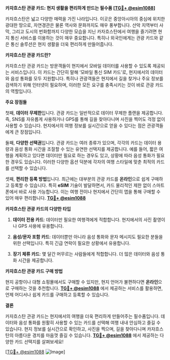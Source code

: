**카자흐스탄 관광 카드: 현지 생활을 편리하게 만드는 필수품 [[TG💪+ @esim1088](https://t.me/s/esim1088)]**

카자흐스탄은 넓고 다양한 매력을 가진 나라입니다. 이곳은 중앙아시아의 중심에 위치한 광대한 땅으로, 자연경관은 물론 역사와 문화까지도 매우 풍부합니다. 산악 지역부터 사막, 그리고 도시의 번화함까지 다양한 모습을 지닌 카자흐스탄에서 여행을 즐기려면 현지 통신 서비스를 이용하는 것이 매우 중요합니다. 특히나 외국인에게는 관광 카드와 같은 통신 솔루션은 현지 생활을 더욱 편리하게 만들어줍니다.

**카자흐스탄 관광 카드란?**

카자흐스탄 관광 카드는 방문객들이 현지에서 모바일 데이터를 사용할 수 있도록 제공되는 서비스입니다. 이 카드는 간단히 말해 ‘모바일 통신 SIM 카드’로, 현지에서의 데이터와 음성 통화를 모두 지원합니다. 특히나 관광객들은 현지에서 길을 찾거나 주요 정보를 검색하기 위해 인터넷이 필요하며, 이러한 모든 요구를 충족시키는 것이 바로 관광 카드의 역할입니다.

**주요 장점들**

첫째, **데이터 무제한**입니다. 관광 카드는 일반적으로 데이터 무제한 플랜을 제공합니다. 즉, SNS를 자유롭게 사용하거나 GPS를 통해 길을 찾아다니며 사진을 찍어도 걱정 없이 사용할 수 있습니다. 현지에서의 여행 정보를 실시간으로 얻을 수 있다는 점은 관광객들에게 큰 장점입니다.

둘째, **다양한 선택권**입니다. 관광 카드는 여러 종류가 있으며, 각각의 카드는 데이터 용량과 음성 통화 시간을 조절할 수 있는 유연한 선택지를 제공합니다. 예를 들어, 짧은 여행을 계획하고 있다면 데이터만 필요로 하는 경우도 있고, 상황에 따라 음성 통화가 필요한 경우도 있습니다. 이러한 다양한 옵션 덕분에 각자의 여행 스타일에 맞춘 최적의 카드를 선택할 수 있습니다.

셋째, **편리한 등록 방법**입니다. 최근에는 대부분의 관광 카드를 **온라인**으로 쉽게 구매하고 등록할 수 있습니다. 특히 **eSIM** 기술이 발달하면서, 카드 물리적인 제한 없이 스마트폰에서 바로 사용 가능합니다. 이는 여행 전이나 현지에서 간단히 앱을 통해 구매할 수 있어 매우 편리합니다. **[TG💪+ @esim1088](https://t.me/s/esim1088)**

**카자흐스탄 관광 카드의 다양한 타입**

1. **데이터 전용 카드**: 데이터만 필요한 여행객에게 적합합니다. 현지에서의 사진 촬영이나 GPS 사용에 유용합니다.
   
2. **음성/문자 포함 카드**: 데이터뿐만 아니라 음성 통화와 문자 메시지도 필요한 분들을 위한 선택입니다. 특히 긴급 연락이 필요한 상황에서 유용합니다.
   
3. **장기 체류 카드**: 몇 달간 머무르는 사람들에게 적합합니다. 더 많은 데이터와 음성 통화 시간을 제공합니다.

**카자흐스탄 관광 카드 구매 방법**

현지 공항이나 대형 쇼핑몰에서도 구매할 수 있지만, 현지 언어가 불편하다면 **온라인**으로 구매하는 것을 추천합니다. **[TG💪+ @esim1088](https://t.me/s/esim1088)** 에서 제공하는 서비스를 활용하면, 언제 어디서나 쉽게 카드를 구매하고 등록할 수 있습니다.

**결론**

카자흐스탄 관광 카드는 현지에서의 여행을 더욱 편리하게 만들어주는 필수품입니다. 데이터와 음성 통화를 원활히 사용할 수 있는 카드를 선택해 여행 내내 안심하고 즐길 수 있습니다. 현지 정보를 실시간으로 확인하고, 사진을 찍으며, 길을 찾아다니며 카자흐스탄의 아름다운 경치를 마음껏 즐길 수 있습니다. **[TG💪+ @esim1088](https://t.me/s/esim1088)** 에서 제공하는 다양한 카드 선택지를 살펴보세요!

[[TG💪+ @esim1088](https://t.me/s/esim1088) ![Image](https://i.postimg.cc/Y0z9fWf4/image.png)]
